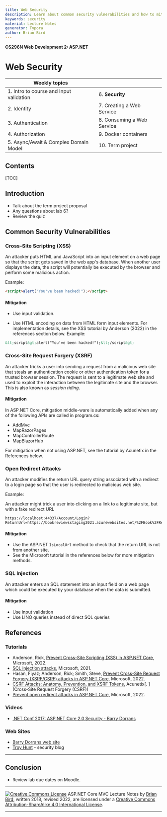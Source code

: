 ```yaml
---
title: Web Security
description: Learn about common security vulnerabilities and how to mitigate them.
keywords: security
material: Lecture Notes
generator: Typora
author: Brian Bird
---
```


**CS296N Web Development 2: ASP.NET**

<h1>Web Security</h1>

| Weekly topics                           |                            |
| --------------------------------------- | -------------------------- |
| 1. Intro to course and Input validation | 6. **Security**            |
| 2. Identity                             | 7. Creating a Web Service  |
| 3. Authentication                       | 8. Consuming a Web Service |
| 4. Authorization                        | 9. Docker containers       |
| 5. Async/Await & Complex Domain Model   | 10. Term project           |


<h2>Contents</h2>

[TOC]

## Introduction

- Talk about the term project proposal
- Any questions about lab 6?
- Review the quiz

 

## Common Security Vulnerabilities

### Cross-Site Scripting (XSS)

An attacker puts HTML and JavaScript into an input element on a web page so that the script gets saved in the web app's database. When another user displays the data, the script will potentially be executed by the browser and perform some malicious action.

Example: 

```html
<script>alert("You've been hacked!");</script>
```

#### Mitigation

- Use input validation.

- Use HTML encoding on data from HTML form input elements. 
  For implementation details, see the XSS tutorial by Anderson (2022) in the references section below.
  Example:



```html
&lt;script&gt;alert("You've been hacked!");&lt;/script&gt;
```



### Cross-Site Request Forgery (XSRF)

An attacker tricks a user into sending a request from a malicious web site that steals an authentication cookie or other authentication token for a trusted browser session. The request is sent to a legitimate web site and used to exploit the interaction between the legitimate site and the browser. This is also known as *session riding*.

#### Mitigation

In ASP.NET Core, mitigation middle-ware is automatically added when any of the following APIs are called in program.cs:

- AddMvc
- MapRazorPages
- MapControllerRoute
- MapBlazorHub

For mitigation when not using ASP.NET, see the tutorial by Acunetix in the References below.



### Open Redirect Attacks

An attacker modifies the return URL query string associated with a redirect to a login page so that the user is redirected to malicious web site.

Example:

An attacker might trick a user into clicking on a link to a legitimate site, but with a fake redirect URL

```
https://localhost:44337/Account/Login?ReturnUrl=https://bookreviewsstaging2021.azurewebsites.net/%2FBook%2FReview
```

#### Mitigation

- Use the ASP.NET `IsLocalUrl` method to check that the return URL is not from another site.
- See the Microsoft tutorial in the references below for more mitigation methods.



### SQL Injection

An attacker enters an SQL statement into an input field on a web page which could be executed by your database when the data is submitted.

#### Mitigation

- Use input validation
- Use LINQ queries instead of direct SQL queries



## References

### Tutorials

- Anderson, Rick, [Prevent Cross-Site Scripting (XSS) in ASP.NET Core](https://docs.microsoft.com/en-us/aspnet/core/security/cross-site-scripting?view=aspnetcore-6.0), Microsoft, 2022.[ ](https://docs.microsoft.com/en-us/aspnet/core/security/cross-site-scripting?view=aspnetcore-2.2)
- [SQL injection attacks](https://docs.microsoft.com/en-us/ef/core/querying/raw-sql), Microsoft, 2021.
-  Hasan, Fiyaz; Anderson, Rick; Smith, Steve, [Prevent Cross-Site Request Forgery (XSRF/CSRF) attacks in ASP.NET Core](https://docs.microsoft.com/en-us/aspnet/core/security/anti-request-forgery?view=aspnetcore-6.0), Microsoft, 2022.
- [CSRF Attacks: Anatomy, Prevention, and XSRF Tokens](https://www.acunetix.com/websitesecurity/csrf-attacks/), Acunetix[.
  ](Cross-Site Request Forgery (CSRF))
- [Prevent open redirect attacks in ASP.NET Core](https://docs.microsoft.com/en-us/aspnet/core/security/preventing-open-redirects?view=aspnetcore-6.0)[,](https://docs.microsoft.com/en-us/aspnet/core/security/preventing-open-redirects?view=aspnetcore-3.1) Microsoft, 2022.[ ](https://docs.microsoft.com/en-us/aspnet/core/security/preventing-open-redirects?view=aspnetcore-3.1)

### Videos

- [.NET Conf 2017: ASP.NET Core 2.0 Security - Barry Dorrans](https://channel9.msdn.com/Events/dotnetConf/2017/T324)

### Web Sites

- [Barry Dorrans web site](https://idunno.org)
- [Troy Hunt](https://www.troyhunt.com/) - security blog

------

## Conclusion

- Review lab due dates on Moodle.

   

------

[![Creative Commons License](https://i.creativecommons.org/l/by-sa/4.0/88x31.png)](http://creativecommons.org/licenses/by-sa/4.0/) ASP.NET Core MVC Lecture Notes by [Brian Bird](https://profbird.dev), written 2018, revised 2022, are licensed under a [Creative Commons Attribution-ShareAlike 4.0 International License](http://creativecommons.org/licenses/by-sa/4.0/).

------